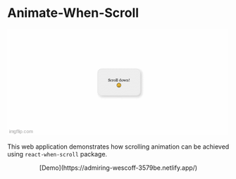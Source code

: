 <div align-"center"><h1>Animate-When-Scroll</h1></div>

![Image of app](./5vpi31.gif)

This web application demonstrates how scrolling animation can be achieved using `react-when-scroll` package.

<div align="center">[Demo](https://admiring-wescoff-3579be.netlify.app/)</div>
